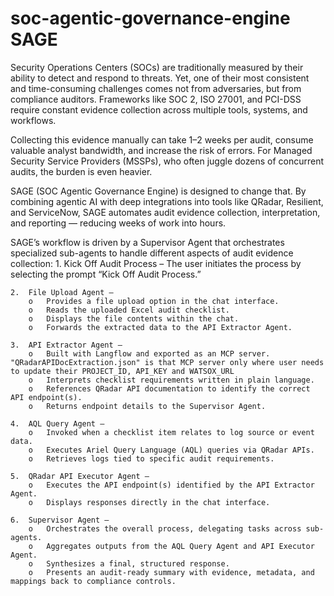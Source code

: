 # soc-agentic-governance-engine SAGE

Security Operations Centers (SOCs) are traditionally measured by their ability to detect and respond to threats. Yet, one of their most consistent and time-consuming challenges comes not from adversaries, but from compliance auditors. Frameworks like SOC 2, ISO 27001, and PCI-DSS require constant evidence collection across multiple tools, systems, and workflows.

Collecting this evidence manually can take 1–2 weeks per audit, consume valuable analyst bandwidth, and increase the risk of errors. For Managed Security Service Providers (MSSPs), who often juggle dozens of concurrent audits, the burden is even heavier.

SAGE (SOC Agentic Governance Engine) is designed to change that. By combining agentic AI with deep integrations into tools like QRadar, Resilient, and ServiceNow, SAGE automates audit evidence collection, interpretation, and reporting — reducing weeks of work into hours.


SAGE’s workflow is driven by a Supervisor Agent that orchestrates specialized sub-agents to handle different aspects of audit evidence collection:
    1.	Kick Off Audit Process – The user initiates the process by selecting the prompt “Kick Off Audit Process.”

    2.	File Upload Agent –
        o	Provides a file upload option in the chat interface.
        o	Reads the uploaded Excel audit checklist.
        o	Displays the file contents within the chat.
        o	Forwards the extracted data to the API Extractor Agent.

    3.	API Extractor Agent –
        o	Built with Langflow and exported as an MCP server. "QRadarAPIDocExtraction.json" is that MCP server only where user needs to update their PROJECT_ID, API_KEY and WATSOX_URL
        o	Interprets checklist requirements written in plain language.
        o	References QRadar API documentation to identify the correct API endpoint(s).
        o	Returns endpoint details to the Supervisor Agent.

    4.	AQL Query Agent –
        o	Invoked when a checklist item relates to log source or event data.
        o	Executes Ariel Query Language (AQL) queries via QRadar APIs.
        o	Retrieves logs tied to specific audit requirements.

    5.	QRadar API Executor Agent –
        o	Executes the API endpoint(s) identified by the API Extractor Agent.
        o	Displays responses directly in the chat interface.

    6.	Supervisor Agent –
        o	Orchestrates the overall process, delegating tasks across sub-agents.
        o	Aggregates outputs from the AQL Query Agent and API Executor Agent.
        o	Synthesizes a final, structured response.
        o	Presents an audit-ready summary with evidence, metadata, and mappings back to compliance controls.
